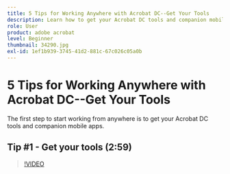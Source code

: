 ```yaml
---
title: 5 Tips for Working Anywhere with Acrobat DC--Get Your Tools
description: Learn how to get your Acrobat DC tools and companion mobile apps to work from anywhere
role: User
product: adobe acrobat
level: Beginner
thumbnail: 34290.jpg
exl-id: 1ef1b939-3745-41d2-881c-67c026c05a0b
---
```

# 5 Tips for Working Anywhere with Acrobat DC--Get Your Tools 

The first step to start working from anywhere is to get your Acrobat DC tools and companion mobile apps.

## Tip #1 - Get your tools (2:59)

>[!VIDEO](https://video.tv.adobe.com/v/34290)
